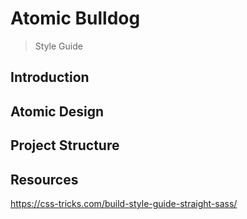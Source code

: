 # Atomic Bulldog

> Style Guide

## Introduction

## Atomic Design

## Project Structure

## Resources

https://css-tricks.com/build-style-guide-straight-sass/
